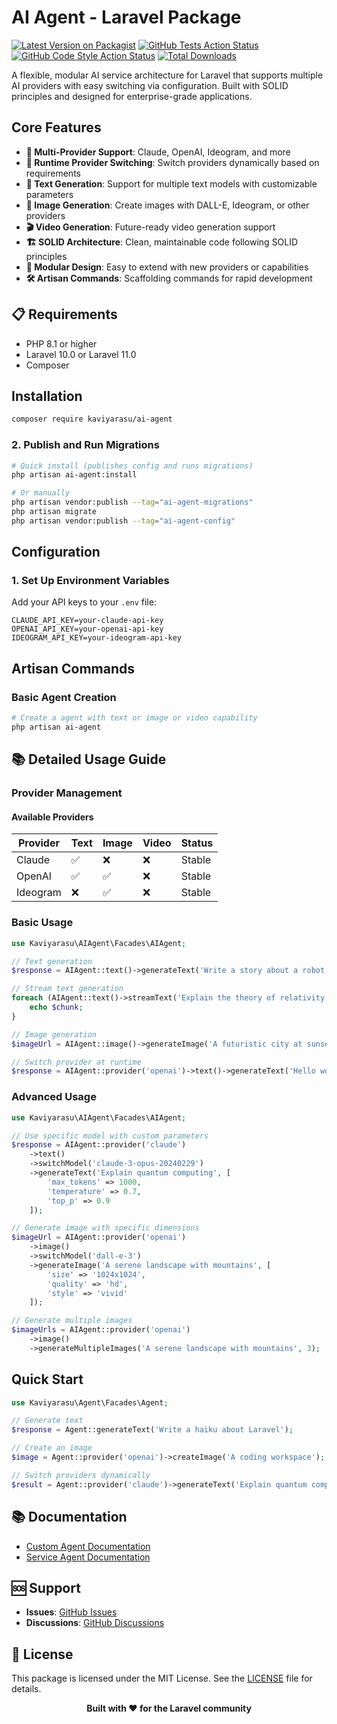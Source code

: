 # AI Agent - Laravel Package

[![Latest Version on Packagist](https://img.shields.io/packagist/v/kaviyarasu/ai-agent.svg?style=flat-square)](https://packagist.org/packages/kaviyarasu/ai-agent)
[![GitHub Tests Action Status](https://img.shields.io/github/workflow/status/kaviyarasu-dev/agent/run-tests?label=tests)](https://github.com/kaviyarasu-dev/agent/actions?query=workflow%3Arun-tests+branch%3Amain)
[![GitHub Code Style Action Status](https://img.shields.io/github/workflow/status/kaviyarasu-dev/agent/Fix%20PHP%20code%20style%20issues?label=code%20style)](https://github.com/kaviyarasu-dev/agent/actions?query=workflow%3A"Fix+PHP+code+style+issues"+branch%3Amain)
[![Total Downloads](https://img.shields.io/packagist/dt/kaviyarasu/ai-agent.svg?style=flat-square)](https://packagist.org/packages/kaviyarasu/ai-agent)

A flexible, modular AI service architecture for Laravel that supports multiple AI providers with easy switching via configuration. Built with SOLID principles and designed for enterprise-grade applications.

## Core Features

- **🤖 Multi-Provider Support**: Claude, OpenAI, Ideogram, and more
- **🔄 Runtime Provider Switching**: Switch providers dynamically based on requirements
- **📝 Text Generation**: Support for multiple text models with customizable parameters
- **🎨 Image Generation**: Create images with DALL-E, Ideogram, or other providers
- **🎬 Video Generation**: Future-ready video generation support
- **🏗️ SOLID Architecture**: Clean, maintainable code following SOLID principles
- **🔧 Modular Design**: Easy to extend with new providers or capabilities
- **🛠️ Artisan Commands**: Scaffolding commands for rapid development

## 📋 Requirements

- PHP 8.1 or higher
- Laravel 10.0 or Laravel 11.0
- Composer

## Installation

```bash
composer require kaviyarasu/ai-agent
```

### 2. Publish and Run Migrations

```bash
# Quick install (publishes config and runs migrations)
php artisan ai-agent:install

# Or manually
php artisan vendor:publish --tag="ai-agent-migrations"
php artisan migrate
php artisan vendor:publish --tag="ai-agent-config"
```

## Configuration
### 1. Set Up Environment Variables

Add your API keys to your `.env` file:

```env
CLAUDE_API_KEY=your-claude-api-key
OPENAI_API_KEY=your-openai-api-key
IDEOGRAM_API_KEY=your-ideogram-api-key
```

## Artisan Commands

### Basic Agent Creation

```bash
# Create a agent with text or image or video capability
php artisan ai-agent
```

## 📚 Detailed Usage Guide

### Provider Management

#### Available Providers

| Provider | Text | Image | Video | Status |
|----------|------|-------|-------|---------|
| Claude   | ✅   | ❌    | ❌    | Stable |
| OpenAI   | ✅   | ✅    | ❌    | Stable |
| Ideogram | ❌   | ✅    | ❌    | Stable |

### Basic Usage

```php
use Kaviyarasu\AIAgent\Facades\AIAgent;

// Text generation
$response = AIAgent::text()->generateText('Write a story about a robot');

// Stream text generation
foreach (AIAgent::text()->streamText('Explain the theory of relativity') as $chunk) {
    echo $chunk;
}

// Image generation
$imageUrl = AIAgent::image()->generateImage('A futuristic city at sunset');

// Switch provider at runtime
$response = AIAgent::provider('openai')->text()->generateText('Hello world');
```

### Advanced Usage

```php
use Kaviyarasu\AIAgent\Facades\AIAgent;

// Use specific model with custom parameters
$response = AIAgent::provider('claude')
    ->text()
    ->switchModel('claude-3-opus-20240229')
    ->generateText('Explain quantum computing', [
        'max_tokens' => 1000,
        'temperature' => 0.7,
        'top_p' => 0.9
    ]);

// Generate image with specific dimensions
$imageUrl = AIAgent::provider('openai')
    ->image()
    ->switchModel('dall-e-3')
    ->generateImage('A serene landscape with mountains', [
        'size' => '1024x1024',
        'quality' => 'hd',
        'style' => 'vivid'
    ]);

// Generate multiple images
$imageUrls = AIAgent::provider('openai')
    ->image()
    ->generateMultipleImages('A serene landscape with mountains', 3);
```

## Quick Start

```php
use Kaviyarasu\Agent\Facades\Agent;

// Generate text
$response = Agent::generateText('Write a haiku about Laravel');

// Create an image
$image = Agent::provider('openai')->createImage('A coding workspace');

// Switch providers dynamically
$result = Agent::provider('claude')->generateText('Explain quantum computing');
```

## 📚 Documentation

- [Custom Agent Documentation](docs/CUSTOM_AGENT.md)
- [Service Agent Documentation](docs/SERVICE_AGENT.md)

## 🆘 Support

- **Issues**: [GitHub Issues](https://github.com/kaviyarasu-dev/agent/issues)
- **Discussions**: [GitHub Discussions](https://github.com/kaviyarasu-dev/agent/discussions)

## 📄 License

This package is licensed under the MIT License. See the [LICENSE](LICENSE.md) file for details.

<p align="center">
    <strong>Built with ❤️ for the Laravel community</strong>
</p>
